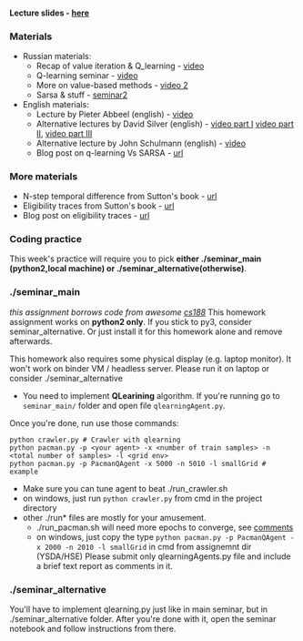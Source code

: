 #### __Lecture slides__ - [here](https://github.com/neychev/ml-mipt-part2/blob/master/2017/lectures/6_temporal_difference.pdf)
### Materials
* Russian materials:
   - Recap of value iteration & Q_learning - [video](https://yadi.sk/i/cVawsPkK3EtGJj)
   - Q-learning seminar - [video](https://yadi.sk/i/dQmolwOy3EtGNK)
   - More on value-based methods - [video 2](https://yadi.sk/i/I7XcP6vU3ExNrT)
   - Sarsa & stuff - [seminar2](https://yadi.sk/i/XbqNQmjm3ExNsq)
* English materials:
   - Lecture by Pieter Abbeel (english) - [video](https://www.youtube.com/watch?v=ifma8G7LegE)
   - Alternative lectures by David Silver (english) - [video part I](https://www.youtube.com/watch?v=Nd1-UUMVfz4) [video part II](https://www.youtube.com/watch?v=PnHCvfgC_ZA), [video part III](https://www.youtube.com/watch?v=0g4j2k_Ggc4&t=43s)
   - Alternative lecture by John Schulmann (english) - [video](https://www.youtube.com/watch?v=IL3gVyJMmhg)
   - Blog post on q-learning Vs SARSA - [url](https://studywolf.wordpress.com/2013/07/01/reinforcement-learning-sarsa-vs-q-learning/)

### More materials
* N-step temporal difference from Sutton's book - [url](http://incompleteideas.net/sutton/book/ebook/node73.html)
* Eligibility traces from Sutton's book - [url](http://incompleteideas.net/sutton/book/ebook/node72.html)
* Blog post on eligibility traces - [url](http://pierrelucbacon.com/traces/)

### Coding practice

This week's practice will require you to pick __either ./seminar_main (python2,local machine) or ./seminar_alternative(otherwise)__.

### ./seminar_main
_this assignment borrows code from awesome [cs188](http://ai.berkeley.edu/project_overview.html)_
This homework assignment works on __python2 only__. If you stick to py3, consider seminar_alternative. Or just install it for this homework alone and remove afterwards.

This homework also requires some physical display (e.g. laptop monitor). It won't work on binder VM / headless server. Please run it on laptop or consider ./seminar_alternative


* You need to implement **QLearining** algorithm.  If you're running go to ```seminar_main/``` folder and open file ```qlearningAgent.py```.

Once you're done, run use those commands:
```
python crawler.py # Crawler with qlearning
python pacman.py -p <your agent> -x <number of train samples> -n <total number of samples> -l <grid env>
python pacman.py -p PacmanQAgent -x 5000 -n 5010 -l smallGrid # example
```
* Make sure you can tune agent to beat ./run_crawler.sh
 * on windows, just run `python crawler.py` from cmd in the project directory
* other ./run* files are mostly for your amusement. 
  * ./run_pacman.sh will need more epochs to converge, see [comments](https://github.com/yandexdataschool/Practical_RL/blob/fall17/week3/seminar_main/run_pacman.sh)
  * on windows, just copy the type `python pacman.py -p PacmanQAgent -x 2000 -n 2010 -l smallGrid` in cmd from assignemnt dir
(YSDA/HSE) Please submit only qlearningAgents.py file and include a brief text report as comments in it.

### ./seminar_alternative

You'll have to implement qlearning.py just like in main seminar, but in ./seminar_alternative folder. After you're done with it, open the seminar notebook and follow instructions from there.

